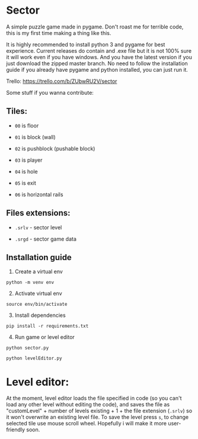 # Sector
A simple puzzle game made in pygame. Don't roast me for terrible code, this is my first time making a thing like this.

It is highly recommended to install python 3 and pygame for best experience. Current releases do contain and .exe file but it is not 100% sure it will work even if you have windows. And you have the latest version if you just download the zipped master branch. No need to follow the installation guide if you already have pygame and python installed, you can just run it.

Trello: https://trello.com/b/ZUbwRU2V/sector


Some stuff if you wanna contribute:

## Tiles:



+  `00` is floor
  
+  `01` is block (wall)
  
+  `02` is pushblock (pushable block)
  
+  `03` is player
  
+  `04` is hole
  
+  `05` is exit

+  `06` is horizontal rails
  
  
  
## Files extensions:

+  `.srlv` - sector level
  
+  `.srgd` - sector game data

## Installation guide

1. Create a virtual env

  ```
  python -m venv env
  ```

2. Activate virtual env

  ```
  source env/bin/activate
  ```

3. Install dependencies

  ```
  pip install -r requirements.txt
  ```

4. Run game or level editor

  ```
  python sector.py
  ```

  ```
  python levelEditor.py
  ```



# Level editor:

At the moment, level editor loads the file specified in code (so you can't load any other level without editing the code), and saves the file as "customLevel" + number of levels existing + 1 + the file extension (`.srlv`) so it won't overwrite an existing level file. To save the level press `s`, to change selected tile use mouse scroll wheel. Hopefully i will make it more user-friendly soon.
